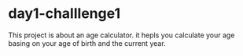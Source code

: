 # day1-challlenge1
This project is about an age calculator.
it hepls you calculate your age basing on your age of birth and the current year.
